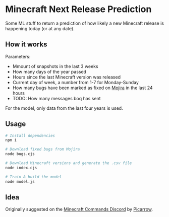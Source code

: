 # Minecraft Next Release Prediction

Some ML stuff to return a prediction of how likely a new Minecraft release is happening today (or at any date).

## How it works

Parameters:
- Mmount of snapshots in the last 3 weeks
- How many days of the year passed
- Hours since the last Minecraft version was released
- Current day of week, a number from 1-7 for Monday-Sunday
- How many bugs have been marked as fixed on [Mojira](https://bugs.mojang.com) in the last 24 hours
- TODO: How many messages boq has sent

For the model, only data from the last four years is used.

## Usage

```bash
# Install dependencies
npm i

# Download fixed bugs from Mojira
node bugs.cjs

# Download Minecraft versions and generate the .csv file
node index.cjs

# Train & build the model
node model.js
```

## Idea

Originally suggested on the [Minecraft Commands Discord](https://discord.gg/QAFXFtZ) by [Picarrow](https://discord.com/channels/154777837382008833/1194713988068540466).

